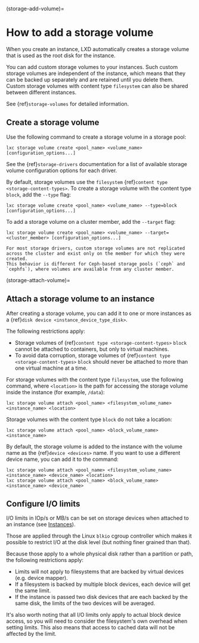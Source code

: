 (storage-add-volume)=
# How to add a storage volume

When you create an instance, LXD automatically creates a storage volume that is used as the root disk for the instance.

You can add custom storage volumes to your instances.
Such custom storage volumes are independent of the instance, which means that they can be backed up separately and are retained until you delete them.
Custom storage volumes with content type `filesystem` can also be shared between different instances.

See {ref}`storage-volumes` for detailed information.

## Create a storage volume

Use the following command to create a storage volume in a storage pool:

    lxc storage volume create <pool_name> <volume_name> [configuration_options...]

See the {ref}`storage-drivers` documentation for a list of available storage volume configuration options for each driver.

By default, storage volumes use the `filesystem` {ref}`content type <storage-content-types>`.
To create a storage volume with the content type `block`, add the `--type` flag:

    lxc storage volume create <pool_name> <volume_name> --type=block [configuration_options...]

To add a storage volume on a cluster member, add the `--target` flag:

    lxc storage volume create <pool_name> <volume_name> --target=<cluster_member> [configuration_options...]

```{note}
For most storage drivers, custom storage volumes are not replicated across the cluster and exist only on the member for which they were created.
This behavior is different for Ceph-based storage pools (`ceph` and `cephfs`), where volumes are available from any cluster member.
```

(storage-attach-volume)=
## Attach a storage volume to an instance

After creating a storage volume, you can add it to one or more instances as a {ref}`disk device <instance_device_type_disk>`.

The following restrictions apply:

- Storage volumes of {ref}`content type <storage-content-types>` `block` cannot be attached to containers, but only to virtual machines.
- To avoid data corruption, storage volumes of {ref}`content type <storage-content-types>` `block` should never be attached to more than one virtual machine at a time.

For storage volumes with the content type `filesystem`, use the following command, where `<location>` is the path for accessing the storage volume inside the instance (for example, `/data`):

    lxc storage volume attach <pool_name> <filesystem_volume_name> <instance_name> <location>

Storage volumes with the content type `block` do not take a location:

    lxc storage volume attach <pool_name> <block_volume_name> <instance_name>

By default, the storage volume is added to the instance with the volume name as the {ref}`device <devices>` name.
If you want to use a different device name, you can add it to the command:

    lxc storage volume attach <pool_name> <filesystem_volume_name> <instance_name> <device_name> <location>
    lxc storage volume attach <pool_name> <block_volume_name> <instance_name> <device_name>

## Configure I/O limits

I/O limits in IOp/s or MB/s can be set on storage devices when attached to an
instance (see [Instances](/instances.md)).

Those are applied through the Linux `blkio` cgroup controller which makes it possible
to restrict I/O at the disk level (but nothing finer grained than that).

Because those apply to a whole physical disk rather than a partition or path, the following restrictions apply:

 - Limits will not apply to filesystems that are backed by virtual devices (e.g. device mapper).
 - If a filesystem is backed by multiple block devices, each device will get the same limit.
 - If the instance is passed two disk devices that are each backed by the same disk,
   the limits of the two devices will be averaged.

It's also worth noting that all I/O limits only apply to actual block device access,
so you will need to consider the filesystem's own overhead when setting limits.
This also means that access to cached data will not be affected by the limit.
